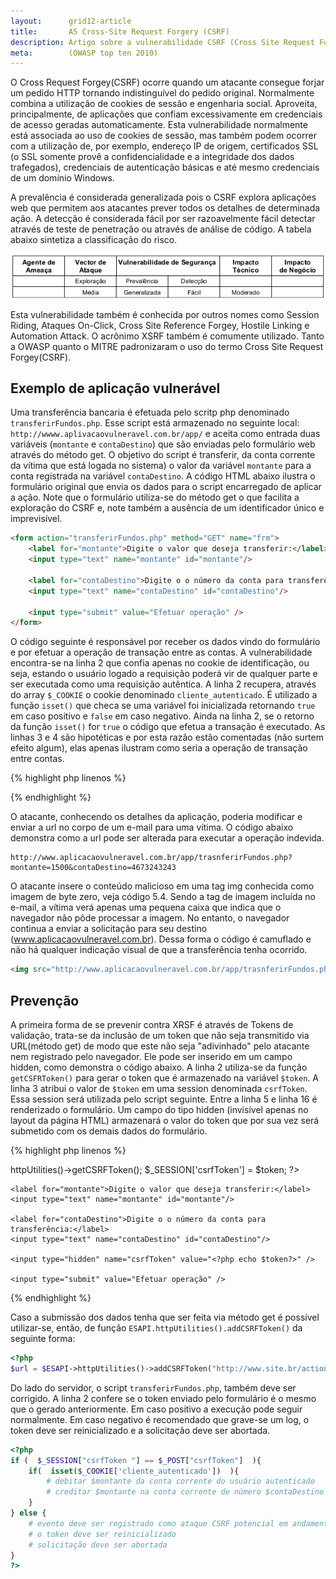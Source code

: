 ```yaml
---
layout:      grid12-article
title:       A5 Cross-Site Request Forgery (CSRF)
description: Artigo sobre a vulnerabilidade CSRF (Cross Site Request Forgery), quinto item da lista TOP 10 da WOASP
meta:        (OWASP top ten 2010)
---
```



O Cross Request Forgey(CSRF) ocorre quando um atacante consegue forjar um pedido HTTP tornando indistinguível do pedido
 original. Normalmente combina a utilização de cookies de sessão e engenharia social. Aproveita, principalmente, de
aplicações que confiam excessivamente em credenciais de acesso geradas automaticamente. Esta vulnerabilidade normalmente
está associada ao uso de cookies de sessão, mas também podem ocorrer com a utilização de, por exemplo, endereço IP de 
origem, certificados SSL (o SSL somente provê a confidencialidade e a integridade dos dados trafegados), credenciais de
autenticação básicas e até mesmo credenciais de um domínio Windows.

A prevalência é considerada generalizada pois o CSRF explora aplicações web que permitem aos atacantes prever todos os
detalhes de determinada ação. A detecção é considerada fácil por ser razoavelmente fácil detectar através de teste de
penetração ou através de análise de código. A tabela abaixo sintetiza a classificação do risco.

![Mapeamento de risco CSRF - Cross Site Request Forgery](tabela-risco.png "Mapeamento de risco CSRF - Cross Site Request Forgery")


Esta vulnerabilidade também é conhecida por outros nomes como Session Riding, Ataques On-Click, Cross Site Reference 
Forgey, Hostile Linking e Automation Attack. O acrônimo XSRF também é comumente utilizado. Tanto a OWASP quanto o MITRE
padronizaram o uso do termo Cross Site Request Forgey(CSRF).



Exemplo de aplicação vulnerável
---

Uma transferência bancaria é efetuada pelo scritp php denominado `transferirFundos.php`. Esse script está armazenado
no seguinte local:  `http://wwww.aplivacaovulneravel.com.br/app/` e aceita como entrada duas variáveis (`montante` e 
`contaDestino`) que são enviadas pelo formulário web através do método get. O objetivo do script é transferir, da conta
corrente da vítima que está logada no sistema) o valor da variável `montante` para a conta registrada na variável
`contaDestino`. A código HTML abaixo ilustra o formulário original que envia os dados para o script encarregado de aplicar a
ação. Note que o formulário utiliza-se do método get o que facilita a exploração do CSRF e, note também a ausência de 
um identificador único e imprevisível.

```html
<form action="transferirFundos.php" method="GET" name="frm">
    <label for="montante">Digite o valor que deseja transferir:</label>
    <input type="text" name="montante" id="montante"/>
    
    <label for="contaDestino">Digite o o número da conta para transferência:</label>
    <input type="text" name="contaDestino" id="contaDestino"/>
    
    <input type="submit" value="Efetuar operação" />
</form>
```


O código seguinte é responsável por receber os dados vindo do formulário e por efetuar a operação de transação entre as
contas. A vulnerabilidade encontra-se na linha 2 que confia apenas no cookie de identificação, ou seja, estando o usuário
logado a requisição poderá vir de qualquer parte e ser executada como uma requisição autêntica. A linha 2 recupera, 
através do array `$_COOKIE` o cookie denominado `cliente_autenticado`. É utilizado a função `isset()` que checa se uma
variável foi inicializada retornando `true` em caso positivo e `false` em caso negativo. Ainda na linha 2, se o retorno
da função `isset()` for `true` o código que efetua a transação é executado. As linhas 3 e 4 são hipotéticas e por esta 
razão estão comentadas (não surtem efeito algum), elas apenas ilustram como seria a operação de transação entre contas. 

{% highlight php linenos %} 
<?php
if(  isset($_COOKIE['cliente_autenticado'])  ){
    echo "";
    # debitar $montante da conta corrente do usuário autenticado
    # creditar $montante na conta corrente de número $contaDestino
}
?>
{% endhighlight %}

O atacante, conhecendo os detalhes da aplicação, poderia modificar e enviar a url no corpo de um e-mail para uma vítima.
O código abaixo demonstra como a url pode ser alterada para executar a operação indevida.

    http://www.aplicacaovulneravel.com.br/app/trasnferirFundos.php?montante=1500&contaDestino=4673243243

O atacante insere o conteúdo malicioso em uma tag img conhecida como imagem de byte zero, veja código 5.4. Sendo a tag 
de imagem incluída no e-mail, a vítima verá apenas uma pequena caixa que indica que o navegador não pôde processar a 
imagem. No entanto, o navegador continua a enviar a solicitação para seu destino (www.aplicacaovulneravel.com.br). Dessa 
forma o código é camuflado e não há qualquer indicação visual de que a transferência tenha ocorrido.

```html
<img src="http://www.aplicacaovulneravel.com.br/app/trasnferirFundos.php?montante=1500&contaDestino=4673243243"  />
```




Prevenção
---

A primeira forma de se prevenir contra XRSF é através de Tokens de validação, trata-se da inclusão de um token que não
seja transmitido via URL(método get) de modo que este não seja "adivinhado" pelo atacante nem registrado pelo navegador.
Ele pode ser inserido em um campo hidden, como demonstra o código abaixo. A linha 2 utiliza-se da função `getCSFRToken()`
para gerar o token que é armazenado na variável `$token`. A linha 3 atribui o valor de `$token` em uma session denominada
`csrfToken`. Essa session será utilizada pelo script seguinte. Entre a linha 5 e linha 16 é renderizado o formulário.
Um campo do tipo hidden (invisível apenas no layout da página HTML) armazenará o valor do token que por sua vez será
submetido com os demais dados do formulário.

{% highlight php linenos %} 
<?php
$token = $ESAPI->httpUtilities()->getCSRFToken();
$_SESSION['csrfToken'] = $token;
?>
<form action="transferirFundos.php" method="POST" name="frm">

    <label for="montante">Digite o valor que deseja transferir:</label>
    <input type="text" name="montante" id="montante"/>
    
    <label for="contaDestino">Digite o o número da conta para transferência:</label>
    <input type="text" name="contaDestino" id="contaDestino"/>

    <input type="hidden" name="csrfToken" value="<?php echo $token?>" />
    
    <input type="submit" value="Efetuar operação" />
</form>
{% endhighlight %}


Caso a submissão dos dados tenha que ser feita via método get é possível utilizar-se, então, de função 
`ESAPI.httpUtilities().addCSRFToken()` da seguinte forma:

```php
<?php
$url = $ESAPI->httpUtilities()->addCSRFToken("http://www.site.br/action?param1=1"); 
```


Do lado do servidor, o script `transferirFundos.php`, também deve ser corrigido. A linha 2 confere se o token enviado 
pelo formulário é o mesmo que o gerado anteriormente. Em caso positivo a execução pode seguir normalmente.
Em caso negativo é recomendado que grave-se um log, o token deve ser reinicializado e a solicitação deve ser abortada.

```php
<?php 
if (  $_SESSION["csrfToken "] == $_POST["csrfToken"]  ){
    if(  isset($_COOKIE['cliente_autenticado'])  ){
        # debitar $montante da conta corrente do usuário autenticado
        # creditar $montante na conta corrente de número $contaDestino
    }
} else {
    # evento deve ser registrado como ataque CSRF potencial em andamento
    # o token deve ser reinicializado
    # solicitação deve ser abortada
}
?>
```